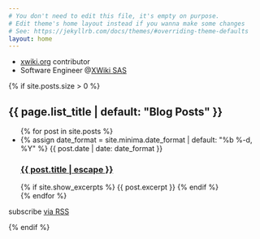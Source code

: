 ```yaml
---
# You don't need to edit this file, it's empty on purpose.
# Edit theme's home layout instead if you wanna make some changes
# See: https://jekyllrb.com/docs/themes/#overriding-theme-defaults
layout: home
---
```


* [xwiki.org](https://xwiki.org) contributor
* Software Engineer @[XWiki SAS](https://xwiki.com/)

{% if site.posts.size > 0 %}
<h2 class="post-list-heading">{{ page.list_title | default: "Blog Posts" }}</h2>
<ul class="post-list">
  {% for post in site.posts %}
  <li>
    {% assign date_format = site.minima.date_format | default: "%b %-d, %Y" %}
    <span class="post-meta">{{ post.date | date: date_format }}</span>
    <h3>
      <a class="post-link" href="{{ post.url | relative_url }}">
        {{ post.title | escape }}
      </a>
    </h3>
    {% if site.show_excerpts %}
      {{ post.excerpt }}
    {% endif %}
  </li>
  {% endfor %}
</ul>

<p class="rss-subscribe">subscribe <a href="{{ "/feed.xml" | relative_url }}">via RSS</a></p>
{% endif %}
